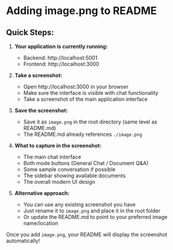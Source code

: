 # Adding image.png to README

## Quick Steps:

1. **Your application is currently running:**
   - Backend: http://localhost:5001
   - Frontend: http://localhost:3000

2. **Take a screenshot:**
   - Open http://localhost:3000 in your browser
   - Make sure the interface is visible with chat functionality
   - Take a screenshot of the main application interface

3. **Save the screenshot:**
   - Save it as `image.png` in the root directory (same level as README.md)
   - The README.md already references `./image.png`

4. **What to capture in the screenshot:**
   - The main chat interface
   - Both mode buttons (General Chat / Document Q&A) 
   - Some sample conversation if possible
   - The sidebar showing available documents
   - The overall modern UI design

5. **Alternative approach:**
   - You can use any existing screenshot you have
   - Just rename it to `image.png` and place it in the root folder
   - Or update the README.md to point to your preferred image name/location

Once you add `image.png`, your README will display the screenshot automatically! 